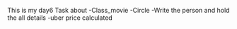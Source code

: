 This is my day6 Task about
-Class_movie
-Circle
-Write the person and hold the all details
-uber price calculated
